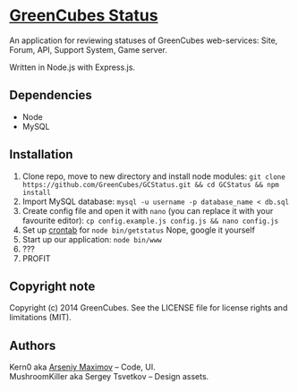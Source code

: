 [GreenCubes Status](http://status.greencubes.org)
========

An application for reviewing statuses of GreenCubes web-services: Site, Forum, API, Support System, Game server.

Written in Node.js with Express.js.

## Dependencies
* Node
* MySQL

## Installation
1. Clone repo, move to new directory and install node modules:
```git clone https://github.com/GreenCubes/GCStatus.git && cd GCStatus && npm install``` 
2. Import MySQL database:
```mysql -u username -p database_name < db.sql```
3. Create config file and open it with ```nano``` (you can replace it with your favourite editor):
```cp config.example.js config.js && nano config.js```
4. Set up [crontab](https://en.wikipedia.org/wiki/Cron) for ```node bin/getstatus```
Nope, google it yourself
5. Start up our application:
```node bin/www```
6. ???
7. PROFIT

## Copyright note
Copyright (c) 2014 GreenCubes. See the LICENSE file for license rights and limitations (MIT).

## Authors
Kern0 aka [Arseniy Maximov](http://kern0.ru) – Code, UI.<br>
MushroomKiller aka Sergey Tsvetkov – Design assets.